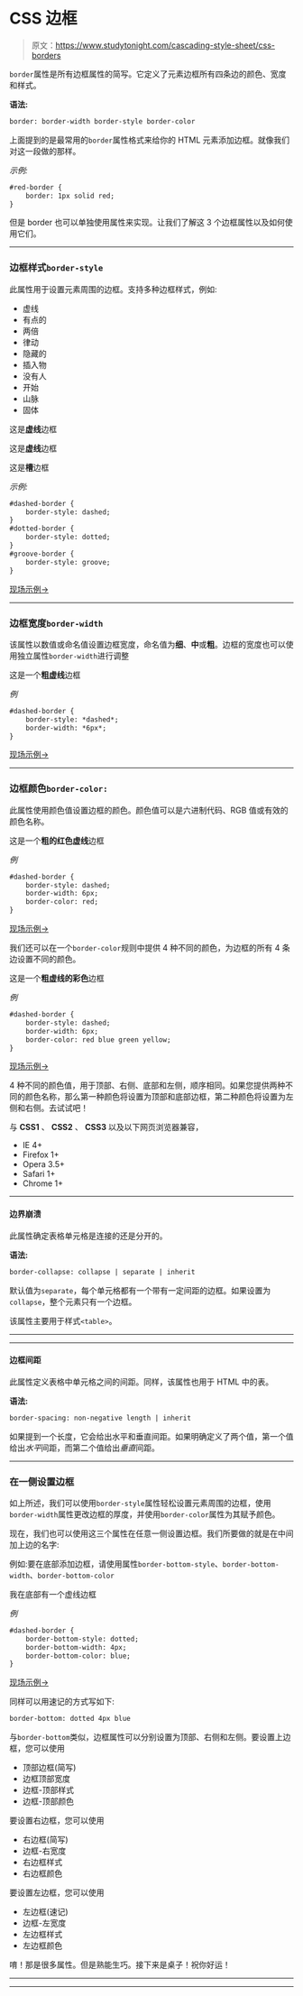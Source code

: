 # CSS 边框

> 原文：<https://www.studytonight.com/cascading-style-sheet/css-borders>

`border`属性是所有边框属性的简写。它定义了元素边框所有四条边的颜色、宽度和样式。

**语法:**

```html
border: border-width border-style border-color
```

上面提到的是最常用的`border`属性格式来给你的 HTML 元素添加边框。就像我们对这一段做的那样。

*示例:*

```html
#red-border {
    border: 1px solid red;
}
```

但是 border 也可以单独使用属性来实现。让我们了解这 3 个边框属性以及如何使用它们。

* * *

### 边框样式`border-style`

此属性用于设置元素周围的边框。支持多种边框样式，例如:

*   虚线
*   有点的
*   两倍
*   律动
*   隐藏的
*   插入物
*   没有人
*   开始
*   山脉
*   固体

这是**虚线**边框

这是**虚线**边框

这是**槽**边框

*示例:*

```html
#dashed-border {
    border-style: dashed;
}
#dotted-border {
    border-style: dotted;
}
#groove-border {
    border-style: groove;
}
```

[现场示例→](/code/playground/web?file=css-border_style)

* * *

### 边框宽度`border-width`

该属性以数值或命名值设置边框宽度，命名值为**细**、**中**或**粗**。边框的宽度也可以使用独立属性`border-width`进行调整

这是一个**粗虚线**边框

*例*

```html
#dashed-border {
    border-style: *dashed*;
    border-width: *6px*;
}
```

[现场示例→](/code/playground/web?file=css-border_width)

* * *

### 边框颜色`border-color:`

此属性使用颜色值设置边框的颜色。颜色值可以是六进制代码、RGB 值或有效的颜色名称。

这是一个**粗的红色虚线**边框

*例*

```html
#dashed-border {
    border-style: dashed;
    border-width: 6px;
    border-color: red;
}
```

[现场示例→](/code/playground/web?file=css-border_color)

我们还可以在一个`border-color`规则中提供 4 种不同的颜色，为边框的所有 4 条边设置不同的颜色。

这是一个**粗虚线的彩色**边框

*例*

```html
#dashed-border {
    border-style: dashed;
    border-width: 6px;
    border-color: red blue green yellow;
}
```

[现场示例→](/code/playground/web?file=css-border_multi_color)

4 种不同的颜色值，用于顶部、右侧、底部和左侧，顺序相同。如果您提供两种不同的颜色名称，那么第一种颜色将设置为顶部和底部边框，第二种颜色将设置为左侧和右侧。去试试吧！

与 **CSS1** 、 **CSS2** 、 **CSS3** 以及以下网页浏览器兼容，

*   IE 4+
*   Firefox 1+
*   Opera 3.5+
*   Safari 1+
*   Chrome 1+

* * *

#### 边界崩溃

此属性确定表格单元格是连接的还是分开的。

**语法:**

```html
border-collapse: collapse | separate | inherit
```

默认值为`separate`，每个单元格都有一个带有一定间距的边框。如果设置为`collapse`，整个元素只有一个边框。

该属性主要用于样式`<table>`。

* * *

* * *

#### 边框间距

此属性定义表格中单元格之间的间距。同样，该属性也用于 HTML 中的表。

**语法:**

```html
border-spacing: non-negative length | inherit
```

如果提到一个长度，它会给出水平和垂直间距。如果明确定义了两个值，第一个值给出*水平*间距，而第二个值给出*垂直*间距。

* * *

### 在一侧设置边框

如上所述，我们可以使用`border-style`属性轻松设置元素周围的边框，使用`border-width`属性更改边框的厚度，并使用`border-color`属性为其赋予颜色。

现在，我们也可以使用这三个属性在任意一侧设置边框。我们所要做的就是在中间加上边的名字:

例如:要在底部添加边框，请使用属性`border-bottom-style`、`border-bottom-width`、`border-bottom-color`

我在底部有一个虚线边框

*例*

```html
#dashed-border {
    border-bottom-style: dotted;
    border-bottom-width: 4px;
    border-bottom-color: blue;
}
```

[现场示例→](/code/playground/web?file=css-border_on_side)

同样可以用速记的方式写如下:

```html
border-bottom: dotted 4px blue
```

与`border-bottom`类似，边框属性可以分别设置为顶部、右侧和左侧。要设置上边框，您可以使用

*   顶部边框(简写)
*   边框顶部宽度
*   边框-顶部样式
*   边框-顶部颜色

要设置右边框，您可以使用

*   右边框(简写)
*   边框-右宽度
*   右边框样式
*   右边框颜色

要设置左边框，您可以使用

*   左边框(速记)
*   边框-左宽度
*   左边框样式
*   左边框颜色

唷！那是很多属性。但是熟能生巧。接下来是桌子！祝你好运！

* * *

* * *